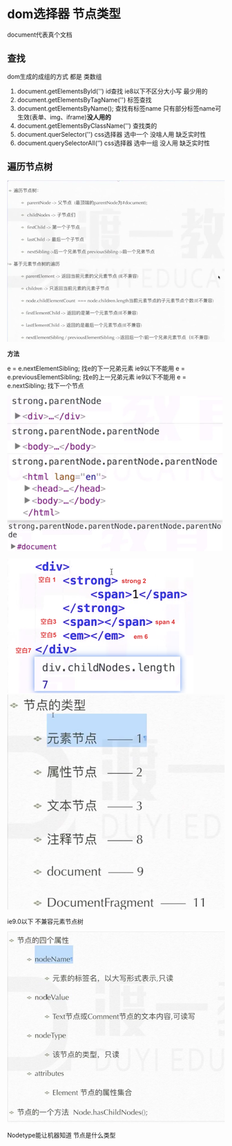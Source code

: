 # dom选择器 节点类型
document代表真个文档

## 查找
dom生成的成组的方式 都是 类数组
1. document.getElementsById('')  id查找 ie8以下不区分大小写 最少用的
2. document.getElementsByTagName('') 标签查找
3. document.getElementsByName(); 查找有标签name 只有部分标签name可生效(表单、img、iframe)**没人用的**
4. document.getElementsByClassName('') 查找类的
5. document.querSelector('') css选择器 选中一个 没啥人用  缺乏实时性
6. document.querySelectorAll(‘’) css选择器 选中一组 没人用 缺乏实时性

## 遍历节点树

![](笔记/2020-04-18-17-50-38.png)

**方法**

e = e.nextElementSibling; 找e的下一兄弟元素 ie9以下不能用
e = e.previousElementSibling; 找e的上一兄弟元素 ie9以下不能用
e = e.nextSibling; 找下一个节点

![](笔记/2020-04-18-18-08-29.png)

![](笔记/2020-04-18-18-13-45.png)
![](笔记/2020-04-18-19-03-41.png)

ie9.0以下 不兼容元素节点树


![](笔记/2020-04-18-19-10-23.png)

Nodetype能让机器知道 节点是什么类型

